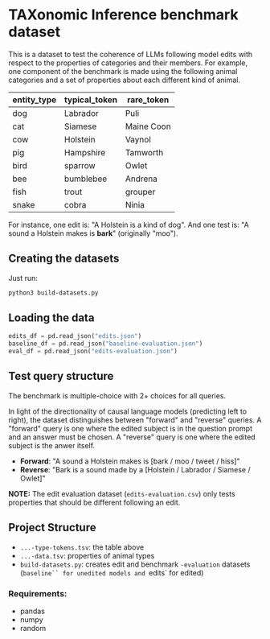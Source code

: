 # TAXonomic Inference benchmark dataset

This is a dataset to test the coherence of LLMs following model edits with respect to the properties of categories and their members. For example, one component of the benchmark is made using the following animal categories and a set of properties about each different kind of animal.

| entity_type | typical_token | rare_token |
|-------------|---------------|------------|
| dog         | Labrador      | Puli       |
| cat         | Siamese       | Maine Coon |
| cow         | Holstein      | Vaynol     |
| pig         | Hampshire     | Tamworth   |
| bird        | sparrow       | Owlet      |
| bee         | bumblebee     | Andrena    |
| fish        | trout         | grouper    |
| snake       | cobra         | Ninia      |

For instance, one edit is: "A Holstein is a kind of dog". And one test is: "A sound a Holstein makes is __bark__" (originally "moo").

## Creating the datasets

Just run:

```bash
python3 build-datasets.py
```

## Loading the data

```python
edits_df = pd.read_json("edits.json")
baseline_df = pd.read_json("baseline-evaluation.json")
eval_df = pd.read_json("edits-evaluation.json")
```

## Test query structure

The benchmark is multiple-choice with 2+ choices for all queries.

In light of the directionality of causal language models (predicting left to right), the dataset distinguishes between "forward" and "reverse" queries. A "forward" query is one where the edited subject is in the question prompt and an answer must be chosen. A "reverse" query is one where the edited subject is the anwer itself.

- **Forward**: "A sound a Holstein makes is [bark / moo / tweet / hiss]"
- **Reverse**: "Bark is a sound made by a [Holstein / Labrador / Siamese / Owlet]"

**NOTE:** The edit evaluation dataset (`edits-evaluation.csv`) only tests properties that should be different following an edit.

## Project Structure

- `...-type-tokens.tsv`: the table above
- `...-data.tsv`: properties of animal types
- `build-datasets.py`: creates edit and benchmark `-evaluation` datasets (`baseline`` for unedited models and `edits` for edited)

### Requirements:

- pandas
- numpy
- random
